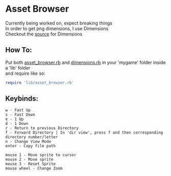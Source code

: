 # Asset Browser
Currently being worked on, expect breaking things  
In order to get png dimensions, I use Dimensions  
Checkout the [source](https://github.com/sstephenson/dimensions) for Dimensions

## How To:
Put both [asset_browser.rb](asset_browswer.rb) and [dimensions.rb](dimensions.rb) in your 'mygame' folder inside a 'lib' folder  
and require like so:
```ruby
require 'lib/asset_browser.rb'
```

## Keybinds:
```
w - Fast Up
s - Fast Down
e - 1 Up
d - 1 Down
r - Return to previous Directory
f - Forward Directory | In 'dir view', press f and then corresponding directory number/letter
n - Change View Mode
enter - Copy file path
  
mouse 1 - Move sprite to cursor
mouse 2 - Move sprite
mouse 3 - Reset Sprite
mouse wheel - Change Zoom
```

